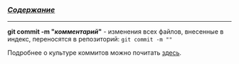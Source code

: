 ### [***Содержание***](./readme.md)
---
**git commit -m "*комментарий*"** - изменения всех файлов, внесенные в индекс, переносятся в репозиторий: `git commit -m ""`

Подробнее о культуре коммитов можно почитать [здесь](https://www.conventionalcommits.org/ru/v1.0.0/).